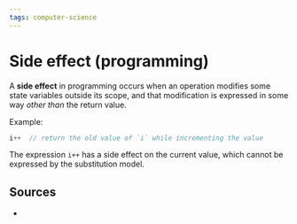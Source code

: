 ```yaml
---
tags: computer-science
---
```


# Side effect (programming)

A **side effect** in programming occurs when an operation modifies some state variables outside its scope, and that modification is expressed in some way _other than_ the return value.

Example:

```c
i++  // return the old value of `i` while incrementing the value
```

The expression `i++` has a side effect on the current value, which cannot be expressed by the substitution model.

## Sources

-
